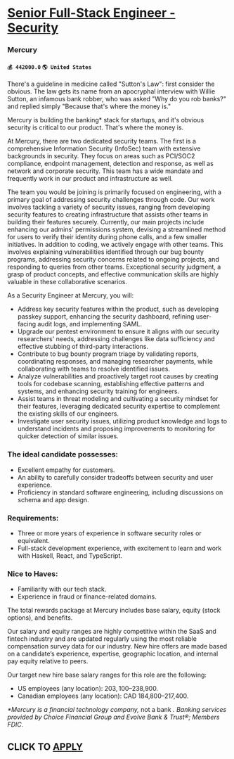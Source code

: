 # [Senior Full-Stack Engineer - Security](https://www.remotewlb.com/apply/senior-full-stack-engineer-security-59911)  
### Mercury  
#### `💰 442000.0` `🌎 United States`  

There's a guideline in medicine called "Sutton's Law": first consider the obvious. The law gets its name from an apocryphal interview with Willie Sutton, an infamous bank robber, who was asked "Why do you rob banks?" and replied simply "Because that's where the money is."

Mercury is building the banking* stack for startups, and it's obvious security is critical to our product. That's where the money is.

At Mercury, there are two dedicated security teams. The first is a comprehensive Information Security (InfoSec) team with extensive backgrounds in security. They focus on areas such as PCI/SOC2 compliance, endpoint management, detection and response, as well as network and corporate security. This team has a wide mandate and frequently work in our product and infrastructure as well.

The team you would be joining is primarily focused on engineering, with a primary goal of addressing security challenges through code. Our work involves tackling a variety of security issues, ranging from developing security features to creating infrastructure that assists other teams in building their features securely. Currently, our main projects include enhancing our admins' permissions system, devising a streamlined method for users to verify their identity during phone calls, and a few smaller initiatives. In addition to coding, we actively engage with other teams. This involves explaining vulnerabilities identified through our bug bounty programs, addressing security concerns related to ongoing projects, and responding to queries from other teams. Exceptional security judgment, a grasp of product concepts, and effective communication skills are highly valuable in these collaborative scenarios.

As a Security Engineer at Mercury, you will:

  * Address key security features within the product, such as developing passkey support, enhancing the security dashboard, refining user-facing audit logs, and implementing SAML.
  * Upgrade our pentest environment to ensure it aligns with our security researchers' needs, addressing challenges like data sufficiency and effective stubbing of third-party interactions.
  * Contribute to bug bounty program triage by validating reports, coordinating responses, and managing researcher payments, while collaborating with teams to resolve identified issues.
  * Analyze vulnerabilities and proactively target root causes by creating tools for codebase scanning, establishing effective patterns and systems, and enhancing security training for engineers.
  * Assist teams in threat modeling and cultivating a security mindset for their features, leveraging dedicated security expertise to complement the existing skills of our engineers.
  * Investigate user security issues, utilizing product knowledge and logs to understand incidents and proposing improvements to monitoring for quicker detection of similar issues.

### The ideal candidate possesses:

  * Excellent empathy for customers.
  * An ability to carefully consider tradeoffs between security and user experience.
  * Proficiency in standard software engineering, including discussions on schema and app design.

### Requirements:

  * Three or more years of experience in software security roles or equivalent.
  * Full-stack development experience, with excitement to learn and work with Haskell, React, and TypeScript.

### Nice to Haves:

  * Familiarity with our tech stack.
  * Experience in fraud or finance-related domains.

The total rewards package at Mercury includes base salary, equity (stock options), and benefits.

Our salary and equity ranges are highly competitive within the SaaS and fintech industry and are updated regularly using the most reliable compensation survey data for our industry. New hire offers are made based on a candidate’s experience, expertise, geographic location, and internal pay equity relative to peers.

Our target new hire base salary ranges for this role are the following:

  * US employees (any location): $203,100–$238,900.
  * Canadian employees (any location): CAD 184,800–217,400.

  
_*Mercury is a financial technology company,_ not a bank _. Banking services provided by Choice Financial Group and Evolve Bank & Trust®; Members FDIC._

  
## CLICK TO [APPLY](https://www.remotewlb.com/apply/senior-full-stack-engineer-security-59911)


